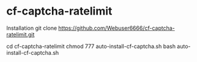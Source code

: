 # cf-captcha-ratelimit
Installation
git clone https://github.com/Webuser6666/cf-captcha-ratelimit.git

cd cf-captcha-ratelimit
chmod 777 auto-install-cf-captcha.sh
bash auto-install-cf-captcha.sh
